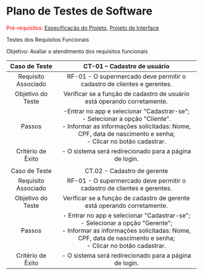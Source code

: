 # Plano de Testes de Software

<span style="color:red">Pré-requisitos: <a href="2-Especificação do Projeto.md"> Especificação do Projeto</a></span>, <a href="3-Projeto de Interface.md"> Projeto de Interface</a>

Testes dos Requisitos Funcionais


Objetivo: Avaliar o atendimento dos requisitos funcionais

 
| **Caso de Teste** 	| **CT-01 – Cadastro de usuário** 	|
|:---:	|:---:	|
|	Requisito Associado 	| RF-01 -  O supermercado deve permitir o cadastro de clientes e gerentes. |
| Objetivo do Teste 	|Verificar se a função de cadastro de usuário está operando corretamente. |
| Passos 	| -Entrar no app e selecionar "Cadastrar-se"; <br> - Selecionar a opção "Cliente".<br> - Informar as informações solicitadas: Nome, CPF, data de nascimento e senha;<br> - Clicar no botão cadastrar. |
|Critério de Êxito | - O sistema será redirecionado para a página de login. |
|  	|  	|
| Caso de Teste 	| CT.02 - Cadastro de gerente	|
|Requisito Associado | RF-01	- O supermercado deve permitir o cadastro de clientes e gerentes. |
| Objetivo do Teste 	| Verificar se a função de cadastro de gerente está operando corretamente. |
| Passos 	| - Entrar no app e selecionar "Cadastrar-se"; <br> - Selecionar a opção "Gerente"; <br> - Informar as informações solicitadas: Nome, CPF, data de nascimento e senha; <br> - Clicar no botão cadastrar. |
|Critério de Êxito | - O sistema será redirecionado para a página de login. |
